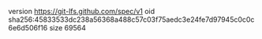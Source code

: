 version https://git-lfs.github.com/spec/v1
oid sha256:45833533dc238a56368a488c57c03f75aedc3e24fe7d97945c0c0c6e6d506f16
size 69564
